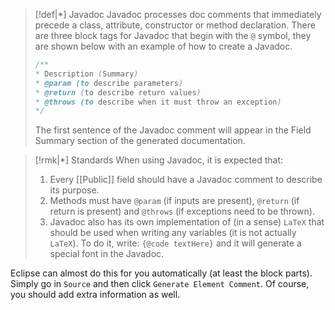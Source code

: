 
>[!def|*] Javadoc
>Javadoc processes doc comments that immediately precede a class, attribute, constructor or method declaration. There are three block tags for Javadoc that begin with the `@` symbol, they are shown below with an example of how to create a Javadoc.
>``` Java
>/**
>* Description (Summary)
>* @param (to describe parameters)
>* @return (to describe return values)
>* @throws (to describe when it must throw an exception)
>*/
>```
>
>The first sentence of the Javadoc comment will appear in the Field Summary section of the generated documentation.

>[!rmk|*] Standards
>When using Javadoc, it is expected that:
>1. Every [[Public]] field should have a Javadoc comment to describe its purpose.
>2. Methods must have `@param` (if inputs are present), `@return` (if return is present) and `@throws` (if exceptions need to be thrown). 
>3. Javadoc also has its own implementation of (in a sense) `LaTeX` that should be used when writing any variables (it is not actually `LaTeX`). To do it, write: `{@code textHere}` and it will generate a special font in the Javadoc.

Eclipse can almost do this for you automatically (at least the block parts). Simply go in `Source` and then click `Generate Element Comment`. Of course, you should add extra information as well.




